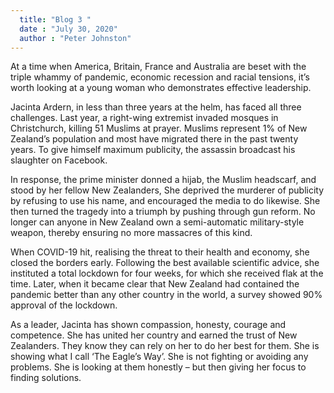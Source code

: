 ```yaml
---
  title: "Blog 3 "
  date : "July 30, 2020"
  author : "Peter Johnston"
---
```


At a time when America, Britain, France and Australia are beset with the triple whammy of pandemic, economic recession and racial tensions, it’s worth looking at a young woman who demonstrates effective leadership.

Jacinta Ardern, in less than three years at the helm, has faced all three challenges. Last year, a right-wing extremist invaded mosques in Christchurch, killing 51 Muslims at prayer. Muslims represent 1% of New Zealand’s population and most have migrated there in the past twenty years. To give himself maximum publicity, the assassin broadcast his slaughter on Facebook.

In response, the prime minister donned a hijab, the Muslim headscarf, and stood by her fellow New Zealanders, She deprived the murderer of publicity by refusing to use his name, and encouraged the media to do likewise. She then turned the tragedy into a triumph by pushing through gun reform. No longer can anyone in New Zealand own a semi-automatic military-style weapon, thereby ensuring no more massacres of this kind.

When COVID-19 hit, realising the threat to their health and economy, she closed the borders early. Following the best available scientific advice, she instituted a total lockdown for four weeks, for which she received flak at the time. Later, when it became clear that New Zealand had contained the pandemic better than any other country in the world, a survey showed 90% approval of the lockdown.

As a leader, Jacinta has shown compassion, honesty, courage and competence. She has united her country and earned the trust of New Zealanders. They know they can rely on her to do her best for them. She is showing what I call ‘The Eagle’s Way’.  She is not fighting or avoiding any problems. She is looking at them honestly – but then giving her focus to finding solutions.